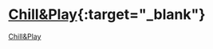 # [Chill&Play](https://sapienzainteractivegraphicscourse.github.io/final-project-chillandplay/){:target="_blank"}
<a href="https://sapienzainteractivegraphicscourse.github.io/final-project-chillandplay/" target="_blank">Chill&Play</a>
